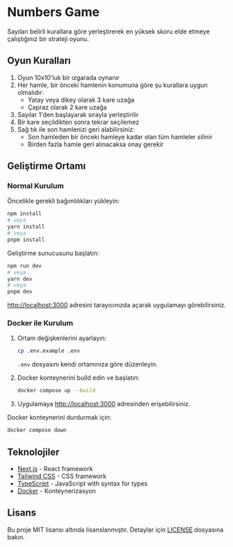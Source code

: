 # Numbers Game

Sayıları belirli kurallara göre yerleştirerek en yüksek skoru elde etmeye çalıştığınız bir strateji oyunu.

## Oyun Kuralları

1. Oyun 10x10'luk bir ızgarada oynanır
2. Her hamle, bir önceki hamlenin konumuna göre şu kurallara uygun olmalıdır:
   - Yatay veya dikey olarak 3 kare uzağa
   - Çapraz olarak 2 kare uzağa
3. Sayılar 1'den başlayarak sırayla yerleştirilir
4. Bir kare seçildikten sonra tekrar seçilemez
5. Sağ tık ile son hamlenizi geri alabilirsiniz:
   - Son hamleden bir önceki hamleye kadar olan tüm hamleler silinir
   - Birden fazla hamle geri alınacaksa onay gerekir

## Geliştirme Ortamı

### Normal Kurulum

Öncelikle gerekli bağımlılıkları yükleyin:

```bash
npm install
# veya
yarn install
# veya
pnpm install
```

Geliştirme sunucusunu başlatın:

```bash
npm run dev
# veya
yarn dev
# veya
pnpm dev
```

[http://localhost:3000](http://localhost:3000) adresini tarayıcınızda açarak uygulamayı görebilirsiniz.

### Docker ile Kurulum

1. Ortam değişkenlerini ayarlayın:
   ```bash
   cp .env.example .env
   ```
   `.env` dosyasını kendi ortamınıza göre düzenleyin.

2. Docker konteynerini build edin ve başlatın:
   ```bash
   docker compose up --build
   ```

3. Uygulamaya [http://localhost:3000](http://localhost:3000) adresinden erişebilirsiniz.

Docker konteynerini durdurmak için:
```bash
docker compose down
```

## Teknolojiler

- [Next.js](https://nextjs.org/) - React framework
- [Tailwind CSS](https://tailwindcss.com/) - CSS framework
- [TypeScript](https://www.typescriptlang.org/) - JavaScript with syntax for types
- [Docker](https://www.docker.com/) - Konteynerizasyon

## Lisans

Bu proje MIT lisansı altında lisanslanmıştır. Detaylar için [LICENSE](LICENSE) dosyasına bakın.
